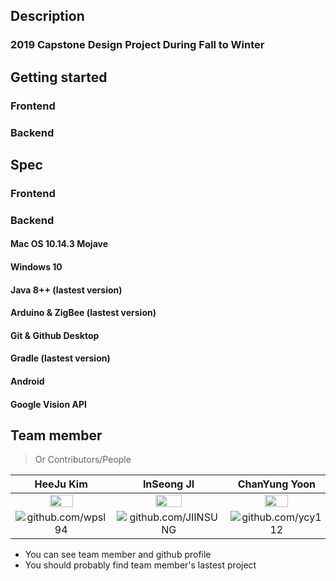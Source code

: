## Description

### 2019 Capstone Design Project During Fall to Winter

## Getting started

### Frontend

### Backend

## Spec

### Frontend

### Backend

#### Mac OS 10.14.3 Mojave

#### Windows 10

#### Java 8++ (lastest version)

#### Arduino & ZigBee (lastest version)

#### Git & Github Desktop

#### Gradle (lastest version)

#### Android

#### Google Vision API

## Team member

> Or Contributors/People

| HeeJu Kim | InSeong JI | ChanYung Yoon | HyeLim Jeong |
| :---: | :---: | :---: | :---: |
| <img src="https://avatars2.githubusercontent.com/u/19165180?s=460&v=4" width="50%"></img> | <img src="https://avatars1.githubusercontent.com/u/49591292?s=400&v=4" width="50%"></img>  | <img src="https://avatars3.githubusercontent.com/u/55451084?s=400&v=4" width="50%"></img>  | <img src="https://avatars3.githubusercontent.com/u/49262980?s=400&v=4" width="50%"></img>  |
| ![github.com/wpsl94](https://github.com/wpsl94 "https://github.com/wpsl94") | ![github.com/JIINSUNG](https://github.com/JIINSUNG "https://github.com/JIINSUNG") |![github.com/ycy112](https://github.com/ycy112 "https://github.com/ycy112")  | ![github.com/realrim](https://github.com/realrim "https://github.com/realrim") |   

- You can see team member and github profile
- You should probably find team member's lastest project
